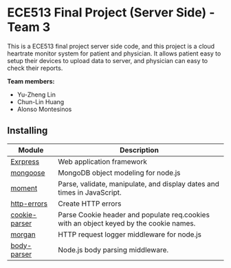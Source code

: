 ECE513 Final Project (Server Side) - Team 3
======

This is a ECE513 final project server side code, and this project is a cloud heartrate monitor system for patient and physician. It allows patient easy to setup their devices to upload data to server, and physician can easy to check their reports.

**Team members:**

- Yu-Zheng Lin
- Chun-Lin Huang
- Alonso Montesinos


Installing
----------


| Module | Description |
| --- | --- |
| [Exrpress](https://expressjs.com/) | Web application framework |
| [mongoose](https://mongoosejs.com/) | MongoDB object modeling for node.js |
| [moment](https://momentjs.com/) | Parse, validate, manipulate, and display dates and times in JavaScript. |
| [http-errors](https://www.npmjs.com/package/http-errors) | Create HTTP errors |
| [cookie-parser](https://www.npmjs.com/package/cookie-parser) | Parse Cookie header and populate req.cookies with an object keyed by the cookie names. |
| [morgan](https://www.npmjs.com/package/morgan) | HTTP request logger middleware for node.js |
| [body-parser](https://www.npmjs.com/package/body-parser) | Node.js body parsing middleware. |